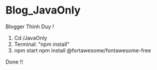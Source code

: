 # Blog_JavaOnly
Blogger Thinh Duy !

1. Cd /JavaOnly
2. Terminal: "npm install"
4. npm start
npm install @fortawesome/fontawesome-free

Done !!